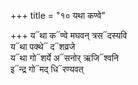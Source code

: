 +++
title = "१० यथा कण्वे"

+++
य᳓था क᳓ण्वे मघवन् त्रस᳓दस्यवि  
य᳓था पक्थे᳓ द᳓शव्रजे  
य᳓था गो᳓शर्ये अ᳓सनोर् ऋजि᳓श्वनि  
इ᳓न्द्र गो᳓मद् धि᳓रण्यवत्